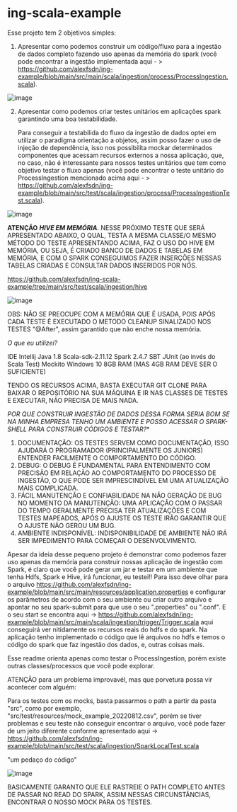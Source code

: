 # ing-scala-example

Esse projeto tem 2 objetivos simples:

1. Apresentar como podemos construir um código/fluxo para a ingestão de dados completo fazendo uso apenas da memória do spark (você pode encontrar a ingestão implementada aqui - > https://github.com/alexfsdn/ing-example/blob/main/src/main/scala/ingestion/process/ProcessIngestion.scala).

![image](https://user-images.githubusercontent.com/51302698/219902183-154301ef-7e6f-4358-af06-b5824d47e247.png)


2. Apresentar como podemos criar testes unitários em aplicações spark garantindo uma boa testabilidade.

   Para conseguir a testabilida do fluxo da ingestão de dados optei em utilizar o paradigma orientação a objetos, assim posso fazer o uso de injeção de dependência, isso nos possibilita mockar determinados componentes que acessam recursos externos a nossa aplicação, que, no caso, não é interessante para nossos testes unitários que tem como objetivo testar o fluxo apenas (você pode encontrar o teste unitário do ProcessIngestion mencionado acima aqui - > https://github.com/alexfsdn/ing-example/blob/main/src/test/scala/ingestion/process/ProcessIngestionTest.scala).

![image](https://user-images.githubusercontent.com/51302698/219902132-54016da0-73cc-4e2d-9230-694e3ce94e72.png)

**ATENÇÃO**
*****HIVE EM MEMÓRIA*****.
NESSE PRÓXIMO TESTE QUE SERÁ APRESENTADO ABAIXO, O QUAL, TESTA A MESMA CLASSE/O MESMO MÉTODO DO TESTE APRESENTANDO ACIMA, FAZ O USO DO HIVE EM MEMÓRIA, OU SEJA, É CRIADO BANCO DE DADOS E TABELAS EM MEMÓRIA, E COM O SPARK CONSEGUIMOS FAZER INSERÇÕES NESSAS TABELAS CRIADAS E CONSULTAR DADOS INSERIDOS POR NÓS.

https://github.com/alexfsdn/ing-scala-example/tree/main/src/test/scala/ingestion/hive

![image](https://user-images.githubusercontent.com/51302698/235801986-d0c38791-71f1-44b6-8e20-989ed7b469a1.png)

OBS: NÃO SE PREOCUPE COM A MEMÓRIA QUE É USADA, POIS APÓS CADA TESTE É EXECUTADO O METODO CLEANUP SINALIZADO NOS TESTES "@After", assim garantido que não enche nossa memória.

*O que eu utilizei?*

IDE Intellij
Java 1.8
Scala-sdk-2.11.12
Spark 2.4.7
SBT
JUnit (ao invés do Scala Test)
Mockito
Windows 10
8GB RAM (MAS 4GB RAM DEVE SER O SUFICIENTE)

TENDO OS RECURSOS ACIMA, BASTA EXECUTAR GIT CLONE PARA BAIXAR O REPOSITÓRIO NA SUA MÁQUINA E IR NAS CLASSES DE TESTES E EXECUTAR, NÃO PRECISA DE MAIS NADA.

*POR QUE CONSTRUIR INGESTÃO DE DADOS DESSA FORMA SERIA BOM SE NA MINHA EMPRESA TENHO UM AMBIENTE E POSSO ACESSAR O SPARK-SHELL PARA CONSTRUIR CÓDIGOS E TESTAR?**

1. DOCUMENTAÇÃO: OS TESTES SERVEM COMO DOCUMENTAÇÃO, ISSO AJUDARÁ O PROGRAMADOR (PRINCIPALMENTE OS JUNIORS) ENTENDER FACILMENTE O COMPORTAMENTO DO CÓDIGO.
2. DEBUG: O DEBUG É FUNDAMENTAL PARA ENTENDIMENTO COM PRECISÃO EM RELAÇÃO AO COMPORTAMENTO DO PROCESSO DE INGESTÃO, O QUE PODE SER IMPRESCINDÍVEL EM UMA ATUALIZAÇÃO MAIS COMPLICADA. 
3. FÁCIL MANUTENÇÃO E CONFIABILIDADE NA NÃO GERAÇÃO DE BUG NO MOMENTO DA MANUTENÇÃO: UMA APLICAÇÃO COM O PASSAR DO TEMPO GERALMENTE PRECISA TER ATUALIZAÇÕES E COM TESTES MAPEADOS, APÓS O AJUSTE OS TESTE IRÃO GARANTIR QUE O AJUSTE NÃO GEROU UM BUG.
4. AMBIENTE INDISPONÍVEL: INDISPONIBILIDADE DE AMBIENTE NÃO IRÁ SER IMPEDIMENTO PARA COMEÇAR O DESENVOLVIMENTO.

  Apesar da ideia desse pequeno projeto é demonstrar como podemos fazer uso apenas da memória para construir nossas aplicação de ingestão com Spark, é claro que você pode gerar um jar e testar em um ambiente que tenha Hdfs, Spark e Hive, irá funcionar, eu testei!! Para isso deve olhar para o arquivo https://github.com/alexfsdn/ing-example/blob/main/src/main/resources/application.properties e configurar os parâmetros de acordo com o seu ambiente ou criar outro arquivo e apontar no seu spark-submit para que use o seu ".properties" ou ".conf". E o seu start se encontra aqui -> https://github.com/alexfsdn/ing-example/blob/main/src/main/scala/ingestion/trigger/Trigger.scala aqui conseguirá ver nitidamente os recursos reais do hdfs e do spark. Na aplicação tenho implementado o código que lê arquivos no hdfs e temos o código do spark que faz ingestão dos dados, e, outras coisas mais.

Esse readme orienta apenas como testar o ProcessIngestion, porém existe outras classes/processos que você pode explorar.

ATENÇÃO para um problema improvavél, mas que porvetura possa vir acontecer com alguém:

Para os testes com os mocks, basta passarmos o path a partir da pasta "src", como por exemplo, "src/test/resources/mock_example_20220812.csv", porém se tiver problemas e seu teste não conseguir encontrar o arquivo, você pode fazer de um jeito diferente conforme apresentado aqui -> https://github.com/alexfsdn/ing-example/blob/main/src/test/scala/ingestion/SparkLocalTest.scala

"um  pedaço do código"

![image](https://user-images.githubusercontent.com/51302698/219902209-27964dbf-e315-4a71-a2fa-4a7851c5750f.png)

BASICAMENTE GARANTO QUE ELE RASTREIE O PATH COMPLETO ANTES DE PASSAR NO READ DO SPARK, ASSIM NESSAS CIRCUNSTÂNCIAS, ENCONTRAR O NOSSO MOCK PARA OS TESTES.


